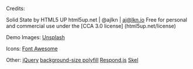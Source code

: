 Credits:

Solid State by HTML5 UP
	html5up.net | @ajlkn | aj@lkn.io
	Free for personal and commercial use under the [CCA 3.0 license] 	(html5up.net/license)

Demo Images:
	[Unsplash](unsplash.com)

Icons:
	[Font Awesome](fortawesome.github.com/Font-Awesome)

Other:
	[jQuery](jquery.com)
	[background-size polyfill](github.com/louisremi)
	[Respond.js](j.mp/respondjs)
	[Skel](skel.io)
